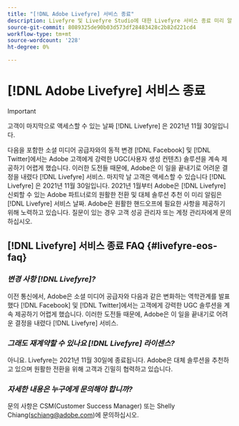 ```yaml
---
title: "[!DNL Adobe Livefyre] 서비스 종료"
description: Livefyre 및 Livefyre Studio에 대한 Livefyre 서비스 종료 미리 알림.
source-git-commit: 8089325de90b03d573df28483428c2b82d221cd4
workflow-type: tm+mt
source-wordcount: '228'
ht-degree: 0%

---
```


# [!DNL Adobe Livefyre] 서비스 종료

>[!IMPORTANT]
>
>고객이 마지막으로 액세스할 수 있는 날짜 [!DNL Livefyre] 은 2021년 11월 30일입니다.

다음을 포함한 소셜 미디어 공급자와의 동적 변경 [!DNL Facebook] 및 [!DNL Twitter]에서는 Adobe 고객에게 강력한 UGC(사용자 생성 컨텐츠) 솔루션을 계속 제공하기 어렵게 했습니다. 이러한 도전들 때문에, Adobe은 이 일을 끝내기로 어려운 결정을 내렸다 [!DNL Livefyre] 서비스. 마지막 날 고객은 액세스할 수 있습니다 [!DNL Livefyre] 은 2021년 11월 30일입니다. 2021년 1월부터 Adobe은 [!DNL Livefyre] 신뢰할 수 있는 Adobe 파트너로의 원활한 전환 및 대체 솔루션 추천 이 미리 알림은 [!DNL Livefyre] 서비스 날짜. Adobe은 원활한 핸드오프에 필요한 사항을 제공하기 위해 노력하고 있습니다. 질문이 있는 경우 고객 성공 관리자 또는 계정 관리자에게 문의하십시오.

## [!DNL Livefyre] 서비스 종료 FAQ {#livefyre-eos-faq}

### **_변경 사항 [!DNL Livefyre]?_**

이전 통신에서, Adobe은 소셜 미디어 공급자와 다음과 같은 변화하는 역학관계를 발표했다 [!DNL Facebook] 및 [!DNL Twitter]에서는 고객에게 강력한 UGC 솔루션을 계속 제공하기 어렵게 했습니다. 이러한 도전들 때문에, Adobe은 이 일을 끝내기로 어려운 결정을 내렸다 [!DNL Livefyre] 서비스.

### **_그래도 재계약할 수 있나요 [!DNL Livefyre] 라이센스?_**

아니요. Livefyre는 2021년 11월 30일에 종료됩니다. Adobe은 대체 솔루션을 추천하고 있으며 원활한 전환을 위해 고객과 긴밀히 협력하고 있습니다.

### **_자세한 내용은 누구에게 문의해야 합니까?_**

문의 사항은 CSM(Customer Success Manager) 또는 Shelly Chiang(schiang@adobe.com)에 문의하십시오.
